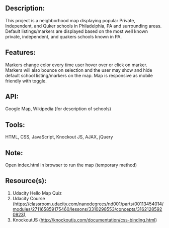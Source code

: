 ## Description: 

This project is a neighborhood map displaying popular Private, Independent, and Quker schools in Philadelphia, PA and surrounding areas. Default listings/markers are displayed based on the most well known private, independent, and quakers schools known in PA. 

## Features: 

Markers change color every time user hover over or click on marker. Markers will also bounce on selection and the user may show and hide default school listing/markers on the map. Map is responsive as mobile friendly with toggle.

## API: 

Google Map, Wikipedia (for description of schools)

## Tools: 

HTML, CSS, JavaScript, Knockout JS, AJAX, jQuery 

## Note: 

Open index.html in browser to run the map (temporary method)

## Resource(s): 

1. Udacity Hello Map Quiz
2. Udacity Course (https://classroom.udacity.com/nanodegrees/nd001/parts/00113454014/modules/271165859175460/lessons/3310298553/concepts/31621285920923),
3. KnockoutJS (http://knockoutjs.com/documentation/css-binding.html)
